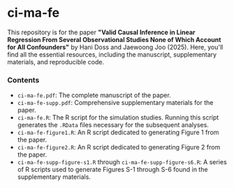 # ci-ma-fe

This repository is for the paper **"Valid Causal Inference in Linear Regression From Several Observational Studies None of Which Account for All Confounders"** by Hani Doss and Jaewoong Joo (2025). Here, you'll find all the essential resources, including the manuscript, supplementary materials, and reproducible code.

### Contents

* `ci-ma-fe.pdf`: The complete manuscript of the paper.
* `ci-ma-fe-supp.pdf`: Comprehensive supplementary materials for the paper.
* `ci-ma-fe.R`: The R script for the simulation studies. Running this script generates the `.RData` files necessary for the subsequent analyses.
* `ci-ma-fe-figure1.R`: An R script dedicated to generating Figure 1 from the paper.
* `ci-ma-fe-figure2.R`: An R script dedicated to generating Figure 2 from the paper.
* `ci-ma-fe-supp-figure-s1.R` through `ci-ma-fe-supp-figure-s6.R`: A series of R scripts used to generate Figures S-1 through S-6 found in the supplementary materials.